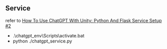 ## Service
refer to [How To Use ChatGPT With Unity: Python And Flask Service Setup #2](https://www.youtube.com/watch?v=CthF8c8qk4c&t=977s)
- .\chatgpt_env\Scripts\activate.bat
- python ./chatgpt_service.py
  
